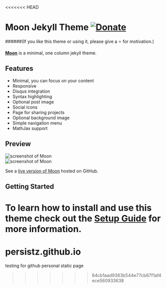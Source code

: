 <<<<<<< HEAD
# Moon Jekyll Theme [![Donate](https://img.shields.io/badge/paypal-donate-blue.svg)](https://www.paypal.me/taylantatli/0usd)
    
######(If you like this theme or using it, please give a :star: for motivation.)

**[Moon](http://taylantatli.github.io/Moon)** is a minimal, one column jekyll theme.

## Features
* Minimal, you can focus on your content
* Responsive
* Disqus integration
* Syntax highlighting
* Optional post image
* Social icons
* Page for sharing projects
* Optional background image
* Simple navigation menu
* MathJax support

## Preview

![screenshot of Moon](https://cloud.githubusercontent.com/assets/754514/14509720/61c61058-01d6-11e6-93ab-0918515ecd56.png)    
![screenshot of Moon](https://cloud.githubusercontent.com/assets/754514/14509716/61ac6c8e-01d6-11e6-879f-8308883de790.png)

See a [live version of Moon](http://taylantatli.github.io/Moon) hosted on GitHub.

## Getting Started

To learn how to install and use this theme check out the [Setup Guide](http://taylantatli.me/Moon/moon-theme/) for more information.
=======
# persistz.github.io
testing for github personal static page
>>>>>>> 64cb1aad9383b544e77cb87f1af4ece560933638
